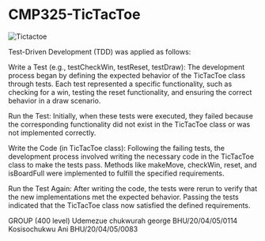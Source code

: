 # CMP325-TicTacToe

![Tictactoe](https://github.com/Georgegido/CMP325-TicTacToe/assets/150754463/4713245c-c5f8-4dd0-915a-15fd221e8e88)



Test-Driven Development (TDD) was applied as follows:



Write a Test (e.g., testCheckWin, testReset, testDraw): The development process began by defining the expected behavior of the TicTacToe class through tests. Each test represented a specific functionality, such as checking for a win, testing the reset functionality, and ensuring the correct behavior in a draw scenario.


Run the Test: Initially, when these tests were executed, they failed because the corresponding functionality did not exist in the TicTacToe class or was not implemented correctly.


Write the Code (in TicTacToe class): Following the failing tests, the development process involved writing the necessary code in the TicTacToe class to make the tests pass. Methods like makeMove, checkWin, reset, and isBoardFull were implemented to fulfill the specified requirements.


Run the Test Again: After writing the code, the tests were rerun to verify that the new implementations met the expected behavior. Passing the tests indicated that the TicTacToe class now satisfied the defined requirements.




GROUP (400 level)
Udemezue chukwurah george  BHU/20/04/05/0114
Kosisochukwu Ani           BHU/20/04/05/0083

